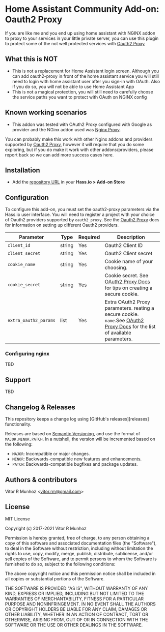 # Home Assistant Community Add-on: Oauth2 Proxy

If you are like me and you end up using home assistant with NGINX addon to proxy to your services in your little private server, you can use this plugin to protect some of the not well protected services with [Oauth2 Proxy][oauth2-proxy]

## What this is NOT
- This is not a replacement for Home Assistant login screen. Although you can add oauth2-proxy in front of the home assistant service you will still need to login with home assistant user after you sign-in with OAuth. Also if you do so, you will not be able to use Home Assistant App
- This is not a magical protection, you will still need to carefully choose the service paths you want to protect with OAuth on NGINX config

## Known working scenarios
- This addon was tested with OAuth2 Proxy configured with Google as provider and the NGinx addon used was [Nginx Proxy][nginx-proxy]. 

You can probably make this work with other Nginx addons and providers supported by [Oauth2 Proxy][oauth2-proxy], however it will require that you do some exploring, but if you do make it work with other addons/providers, please report back so we can add more success cases here.

## Installation

- Add the [repository URL](https://my.home-assistant.io/redirect/supervisor_add_addon_repository/?repository_url=https%3A%2F%2Fgithub.com%2Fvitorrm%2Fhassio-oauth2-proxy) in your **Hass.io > Add-on Store**

## Configuration

To configure this add-on, you must set the oauth2-proxy parameters via the Hass.io user interface. You will need to register a project with your choice of Oauth2 providers supported by `oauth2_proxy`. See the [Oauth2 Proxy][oauth2-proxy] docs for information on setting up different Oauth2 providers.

|Parameter|Type|Required|Description|
|---------|----|--------|-----------|
|`client_id`|string|Yes|Oauth2 Client ID|
|`client_secret`|string|Yes|Oauth2 Client secret|
|`cookie_name`|string|Yes|Cookie name of your choosing.|
|`cookie_secret`|string|Yes|Cookie secret. See [OAuth2 Proxy Docs][oauth2-proxy-docs] for tips on creating a secure cookie.|
|`extra_oauth2_params`|list|Yes|Extra OAuth2 Proxy parameters. reating a secure cookie. `name`.See [OAuth2 Proxy Docs][oauth2-proxy-docs] for the list of available parameters.|

### Configuring nginx
TBD
## Support

TBD
## Changelog & Releases

This repository keeps a change log using [GitHub's releases][releases]
functionality.

Releases are based on [Semantic Versioning][semver], and use the format
of `MAJOR.MINOR.PATCH`. In a nutshell, the version will be incremented
based on the following:

- `MAJOR`: Incompatible or major changes.
- `MINOR`: Backwards-compatible new features and enhancements.
- `PATCH`: Backwards-compatible bugfixes and package updates.

## Authors & contributors

Vitor R Munhoz \<vitor.rm@gmail.com\>

## License

MIT License

Copyright (c) 2017-2021 Vitor R Munhoz

Permission is hereby granted, free of charge, to any person obtaining a copy
of this software and associated documentation files (the "Software"), to deal
in the Software without restriction, including without limitation the rights
to use, copy, modify, merge, publish, distribute, sublicense, and/or sell
copies of the Software, and to permit persons to whom the Software is
furnished to do so, subject to the following conditions:

The above copyright notice and this permission notice shall be included in all
copies or substantial portions of the Software.

THE SOFTWARE IS PROVIDED "AS IS", WITHOUT WARRANTY OF ANY KIND, EXPRESS OR
IMPLIED, INCLUDING BUT NOT LIMITED TO THE WARRANTIES OF MERCHANTABILITY,
FITNESS FOR A PARTICULAR PURPOSE AND NONINFRINGEMENT. IN NO EVENT SHALL THE
AUTHORS OR COPYRIGHT HOLDERS BE LIABLE FOR ANY CLAIM, DAMAGES OR OTHER
LIABILITY, WHETHER IN AN ACTION OF CONTRACT, TORT OR OTHERWISE, ARISING FROM,
OUT OF OR IN CONNECTION WITH THE SOFTWARE OR THE USE OR OTHER DEALINGS IN THE
SOFTWARE.

[semver]: http://semver.org/spec/v2.0.0.html
[oauth2-proxy]: https://oauth2-proxy.github.io/oauth2-proxy/
[oauth2-proxy-docs]: https://oauth2-proxy.github.io/oauth2-proxy/docs/configuration/overview
[nginx-proxy]: https://github.com/home-assistant/addons/tree/master/nginx_proxy